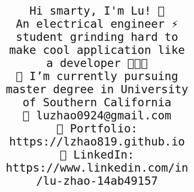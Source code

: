 <p align="center" style="font-size:30px">
  <samp>
    Hi smarty, I'm Lu! 🍬 <br>
    An electrical engineer ⚡ student grinding hard to make cool application like a developer 👩🏼‍💻 <br>
    📕 I’m currently pursuing master degree in University of Southern California  <br>
    💌 luzhao0924@gmail.com <br>
    🎨 Portfolio: https://lzhao819.github.io <br>
    💼 LinkedIn: https://www.linkedin.com/in/lu-zhao-14ab49157 <br>
  </samp>
</p>
